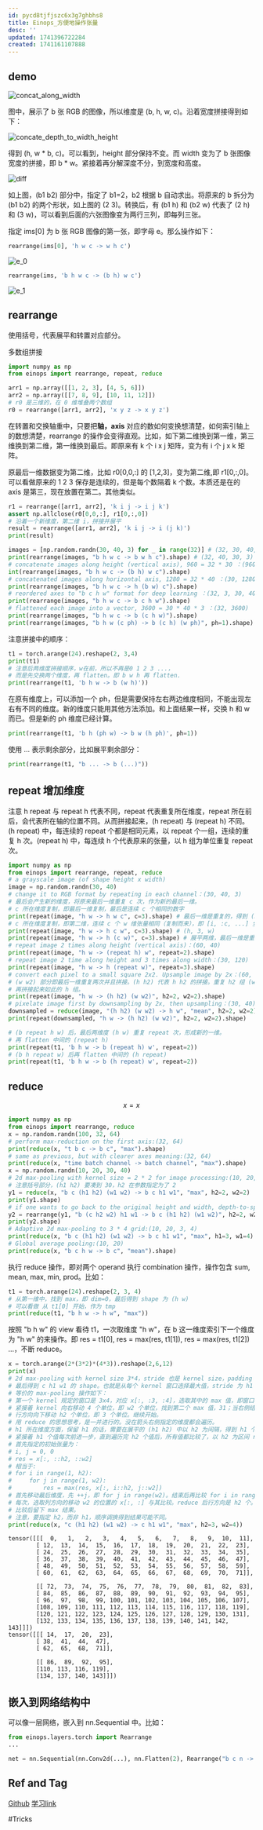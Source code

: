 ```yaml
---
id: pycd8tjfjszc6x3g7ghbhs8
title: Einops_方便地操作张量
desc: ''
updated: 1741396722284
created: 1741161107888
---
```


## demo

![concat_along_width](assets/images/python.torch.einops_方便地操作张量/concat_along_width.png)

图中，展示了 b 张 RGB 的图像，所以维度是 (b, h, w, c)。沿着宽度拼接得到如下：

![concate_depth_to_width_height](assets/images/python.torch.einops_方便地操作张量/concate_depth_to_width_height.png)

得到 (h, w * b, c)。可以看到，height 部分保持不变。而 width 变为了 b 张图像宽度的拼接，即 b * w。紧接着再分解深度不分，到宽度和高度。

![diff](assets/images/python.torch.einops_方便地操作张量/diff.png)

如上图，(b1 b2) 部分中，指定了 b1=2，b2 根据 b 自动求出。将原来的 b 拆分为 (b1 b2) 的两个形状，如上图的 (2 3)。转换后，有 (b1 h) 和 (b2 w) 代表了 (2 h) 和 (3 w)，可以看到后面的六张图像变为两行三列，即每列三张。

指定 ims[0] 为 b 张 RGB 图像的第一张，即字母 e。那么操作如下：

```py
rearrange(ims[0], 'h w c -> w h c')
```

![e_0](assets/images/python.torch.einops_方便地操作张量/e_0.png)

```py
rearrange(ims, 'b h w c -> (b h) w c')
```

![e_1](assets/images/python.torch.einops_方便地操作张量/e_1.png)

## rearrange

使用括号，代表展平和转置对应部分。

多数组拼接

```py
import numpy as np
from einops import rearrange, repeat, reduce

arr1 = np.array([[1, 2, 3], [4, 5, 6]])
arr2 = np.array([[7, 8, 9], [10, 11, 12]])
# r0 是三维的，在 0 维堆叠两个数组
r0 = rearrange([arr1, arr2], 'x y z -> x y z')
```

在转置和交换轴重中，只要把**轴，axis** 对应的数如何变换想清楚，如何索引轴上的数想清楚，rearrange 的操作会变得直观。比如，如下第二维换到第一维，第三维换到第二维，第一维换到最后。即原来有 k 个 i x j 矩阵，变为有 i 个 j x k 矩阵。

原最后一维数据变为第二维，比如 r0[0,0,:] 的 [1,2,3]，变为第二维,即 r1[0,:,0]。可以看做原来的 1 2 3 保存是连续的，但是每个数隔着 k 个数。本质还是在的 axis 是第三，现在放置在第二。其他类似。

```py
r1 = rearrange([arr1, arr2], 'k i j -> i j k')
assert np.allclose(r0[0,0,:], r1[0,:,0])
# 沿着一个新维度，第二维 i，拼接并展平
result = rearrange([arr1, arr2], 'k i j -> i (j k)')
print(result)
```

```py
images = [np.random.randn(30, 40, 3) for _ in range(32)] # (32, 30, 40, 3)
print(rearrange(images, "b h w c -> b w h c").shape) # (32, 40, 30, 3)
# concatenate images along height (vertical axis), 960 = 32 * 30 ：(960, 40, 3)
int(rearrange(images, "b h w c -> (b h) w c").shape)
# concatenated images along horizontal axis, 1280 = 32 * 40 ：(30, 1280, 3)
print(rearrange(images, "b h w c -> h (b w) c").shape)
# reordered axes to "b c h w" format for deep learning ：(32, 3, 30, 40)
print(rearrange(images, "b h w c -> b c h w").shape)
# flattened each image into a vector, 3600 = 30 * 40 * 3 ：(32, 3600)
print(rearrange(images, "b h w c -> b (c h w)").shape)
print(rearrange(images, "b h w (c ph) -> b (c h) (w ph)", ph=1).shape)
```

注意拼接中的顺序：
```py
t1 = torch.arange(24).reshape(2, 3,4)
print(t1)
# 注意后两维度拼接顺序，w在前，所以不再是0 1 2 3 ...，
# 而是先交换两个维度，再 flatten。即 b w h 再 flatten.
print(rearrange(t1, 'b h w -> b (w h)'))
```

在原有维度上，可以添加一个 ph，但是需要保持左右两边维度相同，不能出现左右有不同的维度。新的维度只能用其他方法添加。和上面结果一样，交换 h 和 w 而已。但是新的 ph 维度已经计算。
```py
print(rearrange(t1, 'b h (ph w) -> b w (h ph)', ph=1))
```

使用 ... 表示剩余部分，比如展平剩余部分：

```py
print(rearrange(t1, "b ... -> b (...)"))
```

## repeat 增加维度

注意 h repeat 与 repeat h 代表不同，repeat 代表重复所在维度，repeat 所在前后，会代表所在轴的位置不同。从而拼接起来，(h repeat) 与 (repeat h) 不同。(h repeat) 中，每连续的 repeat 个都是相同元素，以 repeat 个一组，连续的重复 h 次。(repeat h) 中，每连续 h 个代表原来的张量，以 h 组为单位重复 repeat 次。

```py
import numpy as np
from einops import rearrange, repeat, reduce
# a grayscale image (of shape height x width)
image = np.random.randn(30, 40)
# change it to RGB format by repeating in each channel：(30, 40, 3)
# 最后会产生新的维度，将原来最后一维重复 c 次，作为新的最后一维。
# c 所在维度复制，即最后一维复制，最后是连续 c 个相同的数字
print(repeat(image, "h w -> h w c", c=3).shape) # 最后一维是重复的，得到 (h, w, 3)
# c 所在维度复制，即第二维，连续 c 个 w 维张量相同（复制而来），即 [i, :c, ...] 全是相同的。
print(repeat(image, "h w -> h c w", c=3).shape) # (h, 3, w)
print(repeat(image, "h w -> h (c w)", c=3).shape) # 展平两维，最后一维是重复的 c 次 w
# repeat image 2 times along height (vertical axis)：(60, 40)
print(repeat(image, "h w -> (repeat h) w", repeat=2).shape)
# repeat image 2 time along height and 3 times along width：(30, 120)
print(repeat(image, "h w -> h (repeat w)", repeat=3).shape)
# convert each pixel to a small square 2x2. Upsample image by 2x：(60, 80)
# (w w2) 部分即最后一维重复两次并且拼接。(h h2) 代表 h h2 的拼接。重复 h2 组 (w w2) 后，
# 再拼接起来如此的 h 组。
print(repeat(image, "h w -> (h h2) (w w2)", h2=2, w2=2).shape)
# pixelate image first by downsampling by 2x, then upsampling：(30, 40)
downsampled = reduce(image, "(h h2) (w w2) -> h w", "mean", h2=2, w2=2)
print(repeat(downsampled, "h w -> (h h2) (w w2)", h2=2, w2=2).shape)

# (b repeat h w) 后，最后两维度 (h w) 重复 repeat 次，形成新的一维。
# 再 flatten 中间的 (repeat h)
print(repeat(t1, 'b h w -> b (repeat h) w', repeat=2))
# (b h repeat w) 后再 flatten 中间的 (h repeat)
print(repeat(t1, 'b h w -> b (h repeat) w', repeat=2))
```

## reduce

$$
x = x 
$$

```py
import numpy as np
from einops import rearrange, reduce
x = np.random.randn(100, 32, 64)
# perform max-reduction on the first axis:(32, 64)
print(reduce(x, "t b c -> b c", "max").shape)
# same as previous, but with clearer axes meaning:(32, 64)
print(reduce(x, "time batch channel -> batch channel", "max").shape)
x = np.random.randn(10, 20, 30, 40)
# 2d max-pooling with kernel size = 2 * 2 for image processing:(10, 20, 15, 20)
# 注意括号部分，(h1 h2) 要凑到 30，h2 在参数指定为了 2
y1 = reduce(x, "b c (h1 h2) (w1 w2) -> b c h1 w1", "max", h2=2, w2=2)
print(y1.shape)
# if one wants to go back to the original height and width, depth-to-space trick can be applied:(10, 5, 30, 40)
y2 = rearrange(y1, "b (c h2 w2) h1 w1 -> b c (h1 h2) (w1 w2)", h2=2, w2=2)
print(y2.shape)
# Adaptive 2d max-pooling to 3 * 4 grid:(10, 20, 3, 4)
print(reduce(x, "b c (h1 h2) (w1 w2) -> b c h1 w1", "max", h1=3, w1=4).shape)
# Global average pooling:(10, 20)
print(reduce(x, "b c h w -> b c", "mean").shape)
```

执行 reduce 操作，即对两个 operand 执行 combination 操作，操作包含 sum, mean, max, min, prod。比如：

```py
t1 = torch.arange(24).reshape(2, 3, 4)
# 从第一维中，找到 max，即 dim=0，最后得到 shape 为 (h w)
# 可以看做 从 t1[0] 开始，作为 tmp
print(reduce(t1, "b h w -> h w", "max"))
```

按照 "b h w" 的 view 看待 t1，一次取维度 "h w"，在 b 这一维度索引下一个维度为 "h w" 的来操作。即 res = t1[0], res = max(res, t1[1]), res = max(res, t1[2]) ...，不断 reduce。

```py
x = torch.arange(2*(3*2)*(4*3)).reshape(2,6,12)
print(x)
# 2d max-pooling with kernel size 3*4，stride 也是 kernel size，padding 为 0
# 最后得到 c h1 w1 的 shape。也就是从每个 kernel 窗口选择最大值，stride 为 h1 w1
# 等价的 max-pooling 操作如下：
# 第一个 kernel 规定的窗口是 3x4，对应 x[:, :3, :4]，选取其中的 max 值，即窗口右下角。
# 紧接着 kernel 向右移动 4 个单位，即 w2 个单位，找到第二个 max 值，31；当右侧结束时，
# 行方向向下移动 h2 个单位，即 3 个单位。继续开始。
# 用 reduce 的思想思考，是一并进行的。没在箭头右侧指定的维度都会遍历。
# h1 所在维度方面，保留 h1 的话，需要在展平的 (h1 h2) 中以 h2 为间隔，得到 h1 个值。
# 紧接着 h1 个值每次前进一步，直到遍历完 h2 个值后，所有值都比较了，以 h2 为区间 reduce 出了结果。
# 首先指定的初始张量为：
# i, j = 0, 0
# res = x[:, ::h2, ::w2]
# 相当于:
# for i in range(1, h2):
#     for j in range(1, w2):
#         res = max(res, x[:, i::h2, j::w2])
# 首先移动最后维度，先 ++j，即 for j in range(w2)。结束后再比较 for i in range(h2)，如此循环。
# 每次，选取列方向的移动 w2 的位置的 x[:, :] 与其比较。reduce 后行方向是 h2 个。
# 比较后留下 max 结果。
# 注意，要指定 h2，而非 h1，顺序调换得到结果可能不同。
print(reduce(x, "c (h1 h2) (w1 w2) -> c h1 w1", "max", h2=3, w2=4))
```

    tensor([[[  0,   1,   2,   3,   4,   5,   6,   7,   8,   9,  10,  11],
            [ 12,  13,  14,  15,  16,  17,  18,  19,  20,  21,  22,  23],
            [ 24,  25,  26,  27,  28,  29,  30,  31,  32,  33,  34,  35],
            [ 36,  37,  38,  39,  40,  41,  42,  43,  44,  45,  46,  47],
            [ 48,  49,  50,  51,  52,  53,  54,  55,  56,  57,  58,  59],
            [ 60,  61,  62,  63,  64,  65,  66,  67,  68,  69,  70,  71]],

            [[ 72,  73,  74,  75,  76,  77,  78,  79,  80,  81,  82,  83],
            [ 84,  85,  86,  87,  88,  89,  90,  91,  92,  93,  94,  95],
            [ 96,  97,  98,  99, 100, 101, 102, 103, 104, 105, 106, 107],
            [108, 109, 110, 111, 112, 113, 114, 115, 116, 117, 118, 119],
            [120, 121, 122, 123, 124, 125, 126, 127, 128, 129, 130, 131],
            [132, 133, 134, 135, 136, 137, 138, 139, 140, 141, 142, 143]]])
    tensor([[[ 14,  17,  20,  23],
            [ 38,  41,  44,  47],
            [ 62,  65,  68,  71]],

            [[ 86,  89,  92,  95],
            [110, 113, 116, 119],
            [134, 137, 140, 143]]])

## 嵌入到网络结构中

可以像一层网络，嵌入到 nn.Sequential 中。比如：

```py
from einops.layers.torch import Rearrange
...

net = nn.Sequential(nn.Conv2d(...), nn.Flatten(2), Rearrange("b c n -> b n c"), nn.LayerNorm(dim))
```

## Ref and Tag

[Github](https://github.com/arogozhnikov/einops)
[学习link](https://zhuanlan.zhihu.com/p/342675997)

#Tricks